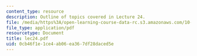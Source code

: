 ```yaml
---
content_type: resource
description: Outline of topics covered in Lecture 24.
file: /media/https%3A/open-learning-course-data-rc.s3.amazonaws.com/10-675j-computational-quantum-mechanics-of-molecular-and-extended-systems-fall-2004/0cb46f1e1ce4ab06ea367df28daced5e_lec24.pdf
file_type: application/pdf
resourcetype: Document
title: lec24.pdf
uid: 0cb46f1e-1ce4-ab06-ea36-7df28daced5e
---
```

